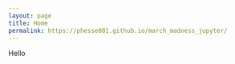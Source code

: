 ```yaml
---
layout: page
title: Home
permalink: https://phesse001.github.io/march_madness_jupyter/
---
```

Hello

